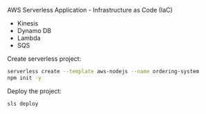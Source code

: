 AWS Serverless Application - Infrastructure as Code (IaC)

- Kinesis
- Dynamo DB
- Lambda
- SQS

Create serverless project:
```bash
serverless create --template aws-nodejs --name ordering-system
npm init -y
```

Deploy the project:
```bash
sls deploy
```
